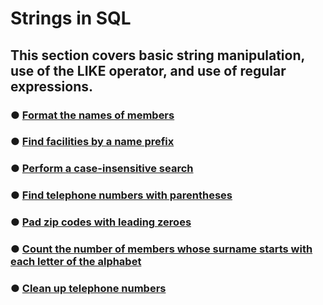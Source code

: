 # Strings in SQL

## This section covers basic string manipulation, use of the LIKE operator, and use of regular expressions.


### &#9679; [Format the names of members](String.sql)
### &#9679; [Find facilities by a name prefix](String.sql)
### &#9679; [Perform a case-insensitive search](String.sql)
### &#9679; [Find telephone numbers with parentheses](String.sql)
### &#9679; [Pad zip codes with leading zeroes](String.sql)
### &#9679; [Count the number of members whose surname starts with each letter of the alphabet](String.sql)
### &#9679; [Clean up telephone numbers](String.sql)